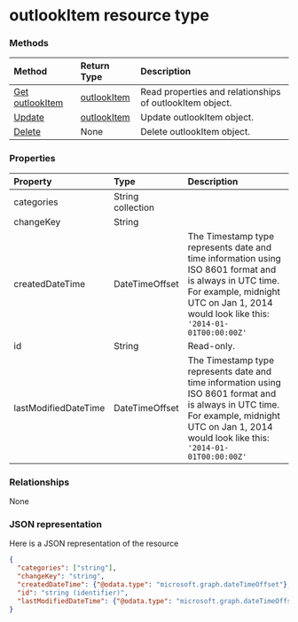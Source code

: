 # outlookItem resource type


### Methods

| Method       | Return Type  |Description|
|:---------------|:--------|:----------|
|[Get outlookItem](../api/outlookitem_get.md) | [outlookItem](outlookitem.md) |Read properties and relationships of outlookItem object.|
|[Update](../api/outlookitem_update.md) | [outlookItem](outlookitem.md) |Update outlookItem object. |
|[Delete](../api/outlookitem_delete.md) | None |Delete outlookItem object. |

### Properties
| Property	   | Type	|Description|
|:---------------|:--------|:----------|
|categories|String collection||
|changeKey|String||
|createdDateTime|DateTimeOffset|The Timestamp type represents date and time information using ISO 8601 format and is always in UTC time. For example, midnight UTC on Jan 1, 2014 would look like this: `'2014-01-01T00:00:00Z'`|
|id|String| Read-only.|
|lastModifiedDateTime|DateTimeOffset|The Timestamp type represents date and time information using ISO 8601 format and is always in UTC time. For example, midnight UTC on Jan 1, 2014 would look like this: `'2014-01-01T00:00:00Z'`|

### Relationships
None





### JSON representation

Here is a JSON representation of the resource

<!-- {
  "blockType": "resource",
  "optionalProperties": [

  ],
  "@odata.type": "microsoft.graph.outlookitem"
}-->

```json
{
  "categories": ["string"],
  "changeKey": "string",
  "createdDateTime": {"@odata.type": "microsoft.graph.dateTimeOffset"},
  "id": "string (identifier)",
  "lastModifiedDateTime": {"@odata.type": "microsoft.graph.dateTimeOffset"}
}

```
<!-- uuid: 8fcb5dbc-d5aa-4681-8e31-b001d5168d79
2015-10-25 14:57:30 UTC -->
<!-- {
  "type": "#page.annotation",
  "description": "outlookItem resource",
  "keywords": "",
  "section": "documentation",
  "tocPath": ""
}-->